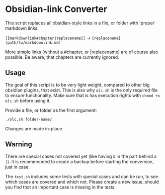 # Obsidian-link Converter
This script replaces all obsidian-style links in a file, or folder with 'proper' markdown links.

`[[markdownlink#chapter|replacename]]` $\rightarrow$ `[replacename](path/to/markdownlink.md)`

More simple links (without a #chapter, or |replacename) are of course also possible.
Be aware, that chapters are currently ignored.

## Usage
The goal of this script is to be very light weight, compared to other big obsidian plugins, that exist. This is also why `olc.sh` is the only required file to ensure functionality. Make sure that is has execution rights with `chmod +x olc.sh` before using it.

Provide a file, or folder as the first argument:
```
./olc.sh folder-name/
```
Changes are made in-place.

## Warning
There are special cases not covered yet (like having `&` in the part behind a `|`).
It is recommended to create a backup before starting the conversion, just in case.

The `test.sh` includes some tests with special cases and can be run, to see which cases are covered and which not.
Please create a new issue, should you find that an important case is missing in the tests.
